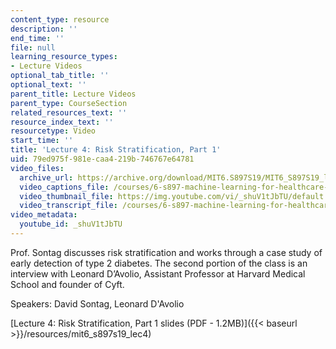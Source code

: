 ```yaml
---
content_type: resource
description: ''
end_time: ''
file: null
learning_resource_types:
- Lecture Videos
optional_tab_title: ''
optional_text: ''
parent_title: Lecture Videos
parent_type: CourseSection
related_resources_text: ''
resource_index_text: ''
resourcetype: Video
start_time: ''
title: 'Lecture 4: Risk Stratification, Part 1'
uid: 79ed975f-981e-caa4-219b-746767e64781
video_files:
  archive_url: https://archive.org/download/MIT6.S897S19/MIT6_S897S19_lec04_300k.mp4
  video_captions_file: /courses/6-s897-machine-learning-for-healthcare-spring-2019/a99dad3f52c75c419b25f78c338c3884_shuV1tJbTU.vtt
  video_thumbnail_file: https://img.youtube.com/vi/_shuV1tJbTU/default.jpg
  video_transcript_file: /courses/6-s897-machine-learning-for-healthcare-spring-2019/abf883d89dd288449d681e30d767bf62_shuV1tJbTU.pdf
video_metadata:
  youtube_id: _shuV1tJbTU
---
```


Prof. Sontag discusses risk stratification and works through a case study of early detection of type 2 diabetes. The second portion of the class is an interview with Leonard D’Avolio, Assistant Professor at Harvard Medical School and founder of Cyft.

Speakers: David Sontag, Leonard D'Avolio

[Lecture 4: Risk Stratification, Part 1 slides (PDF - 1.2MB)]({{< baseurl >}}/resources/mit6_s897s19_lec4)